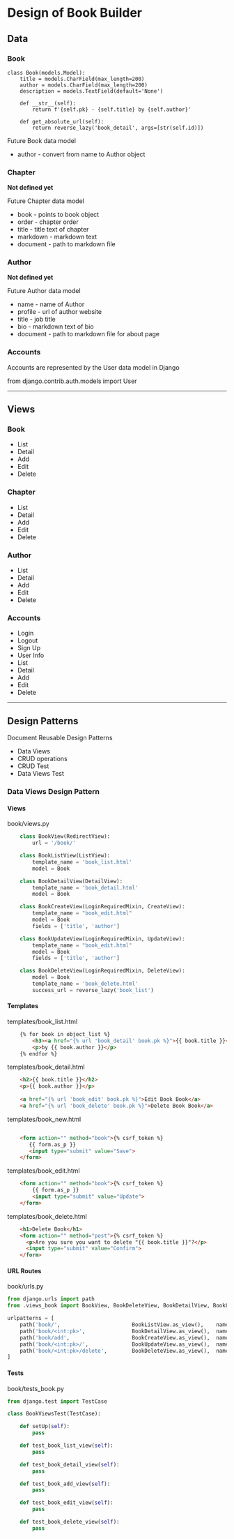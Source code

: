 # Design of Book Builder

## Data

### Book

    class Book(models.Model):
        title = models.CharField(max_length=200)
        author = models.CharField(max_length=200)
        description = models.TextField(default='None')

        def __str__(self):
            return f'{self.pk} - {self.title} by {self.author}'

        def get_absolute_url(self):
            return reverse_lazy('book_detail', args=[str(self.id)])

Future Book data model

* author - convert from name to Author object


### Chapter

**Not defined yet**

Future Chapter data model

* book - points to book object
* order - chapter order
* title - title text of chapter
* markdown - markdown text 
* document - path to markdown file


### Author

**Not defined yet**

Future Author data model

* name - name of Author
* profile - url of author website
* title - job title
* bio - markdown text of bio
* document - path to markdown file for about page


### Accounts

Accounts are represented by the User data model in Django

from django.contrib.auth.models import User


---

## Views

### Book
* List
* Detail
* Add
* Edit
* Delete

### Chapter
* List
* Detail
* Add
* Edit
* Delete

### Author
* List
* Detail
* Add
* Edit
* Delete

### Accounts
* Login
* Logout
* Sign Up
* User Info
* List
* Detail
* Add
* Edit
* Delete

---

## Design Patterns

Document Reusable Design Patterns

* Data Views
* CRUD operations
* CRUD Test
* Data Views Test


### Data Views Design Pattern

#### Views

book/views.py

```python
    class BookView(RedirectView):
        url = '/book/'

    class BookListView(ListView):
        template_name = 'book_list.html'
        model = Book

    class BookDetailView(DetailView):
        template_name = 'book_detail.html'
        model = Book

    class BookCreateView(LoginRequiredMixin, CreateView):
        template_name = "book_edit.html"
        model = Book
        fields = ['title', 'author']

    class BookUpdateView(LoginRequiredMixin, UpdateView):
        template_name = "book_edit.html"
        model = Book
        fields = ['title', 'author']

    class BookDeleteView(LoginRequiredMixin, DeleteView):
        model = Book
        template_name = 'book_delete.html'
        success_url = reverse_lazy('book_list')
```


#### Templates

templates/book_list.html

```html
    {% for book in object_list %}
        <h3><a href="{% url 'book_detail' book.pk %}">{{ book.title }}</a></h3>
        <p>by {{ book.author }}</p>
    {% endfor %}
```   

templates/book_detail.html

```html  
    <h2>{{ book.title }}</h2>
    <p>{{ book.author }}</p>
    
    <a href="{% url 'book_edit' book.pk %}">Edit Book Book</a>
    <a href="{% url 'book_delete' book.pk %}">Delete Book Book</a>
``` 

templates/book_new.html

```html

    <form action="" method="book">{% csrf_token %}
       {{ form.as_p }}
       <input type="submit" value="Save">
    </form>
```

templates/book_edit.html

```html
    <form action="" method="book">{% csrf_token %}
        {{ form.as_p }}
        <input type="submit" value="Update">
    </form>
```

templates/book_delete.html

```html
    <h1>Delete Book</h1>
    <form action="" method="post">{% csrf_token %}
      <p>Are you sure you want to delete "{{ book.title }}"?</p>
      <input type="submit" value="Confirm">
    </form>
```


#### URL Routes

book/urls.py

```python
from django.urls import path
from .views_book import BookView, BookDeleteView, BookDetailView, BookListView, BookCreateView, BookUpdateView

urlpatterns = [
    path('book/',                       BookListView.as_view(),    name='book_list'),
    path('book/<int:pk>',               BookDetailView.as_view(),  name='book_detail'),
    path('book/add',                    BookCreateView.as_view(),  name='book_add'),
    path('book/<int:pk>/',              BookUpdateView.as_view(),  name='book_edit'),
    path('book/<int:pk>/delete',        BookDeleteView.as_view(),  name='book_delete'),
]

```

#### Tests

book/tests_book.py

```python
from django.test import TestCase

class BookViewsTest(TestCase):

    def setUp(self):
        pass

    def test_book_list_view(self):
        pass

    def test_book_detail_view(self):
        pass

    def test_book_add_view(self):
        pass

    def test_book_edit_view(self):
        pass

    def test_book_delete_view(self):
        pass
```